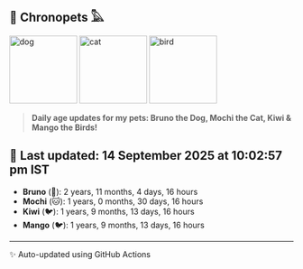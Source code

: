 ## 🐾 Chronopets 𓅓

<img src="https://media.giphy.com/media/3oriO0OEd9QIDdllqo/giphy.gif" width="120" height="120" alt="dog"> <img src="https://media.giphy.com/media/OmK8lulOMQ9XO/giphy.gif" width="120" height="120" alt="cat"> <img src="https://media.giphy.com/media/1dMNq7sH2v5i/giphy.gif" width="120" height="120" alt="bird"> 

> **Daily age updates for my pets: Bruno the Dog, Mochi the Cat, Kiwi & Mango the Birds!**

## 📅 Last updated: 14 September 2025 at 10:02:57 pm IST

- **Bruno** (🐶): 2 years, 11 months, 4 days, 16 hours
- **Mochi** (🐱): 1 years, 0 months, 30 days, 16 hours
- **Kiwi** (🐦): 1 years, 9 months, 13 days, 16 hours
- **Mango** (🐦): 1 years, 9 months, 13 days, 16 hours

---
✨ Auto-updated using GitHub Actions
